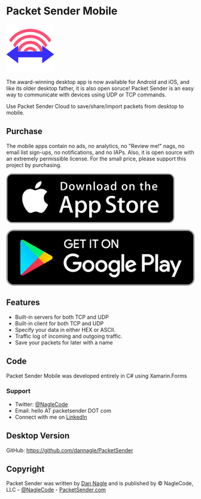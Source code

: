 # Packet Sender Mobile
![Packet Sender Logo](screenshots/pslogo128.png)

The award-winning desktop app is now available for Android and iOS, and like its older desktop father, it is also open soruce! Packet Sender is an easy way to communicate with devices using UDP or TCP commands.

Use Packet Sender Cloud to save/share/import packets from desktop to mobile.

## Purchase
The mobile apps contain no ads, no analytics, no "Review me!" nags, no email list sign-ups, no notifications, and no IAPs. Also, it is open source with an extremely permissible license. For the small price, please support this project by purchasing.

[![Packet Sender Google](screenshots/appstore100.png)](https://itunes.apple.com/us/app/packet-sender-mobile/id1338199854?ls=1&mt=8)


[![Packet Sender Google](screenshots/googleplaybadge.png)](https://play.google.com/store/apps/details?id=com.packetsender.mobile)


## Features
- Built-in servers for both TCP and UDP
- Built-in client for both TCP and UDP
- Specify your data in either HEX or ASCII.
- Traffic log of incoming and outgoing traffic.
- Save your packets for later with a name

## Code

Packet Sender Mobile was developed entirely in C# using Xamarin.Forms



### Support

* Twitter: [@NagleCode](http://twitter.com/NagleCode)
* Email: hello AT packetsender DOT com
* Connect with me on [LinkedIn](https://www.linkedin.com/in/dannagle/)



## Desktop Version
GitHub: https://github.com/dannagle/PacketSender




## Copyright

Packet Sender was written by [Dan Nagle](https://dannagle.com/) and is published by &copy; NagleCode, LLC   -  [@NagleCode](https://twitter.com/NagleCode) - [PacketSender.com](https://PacketSender.com)
